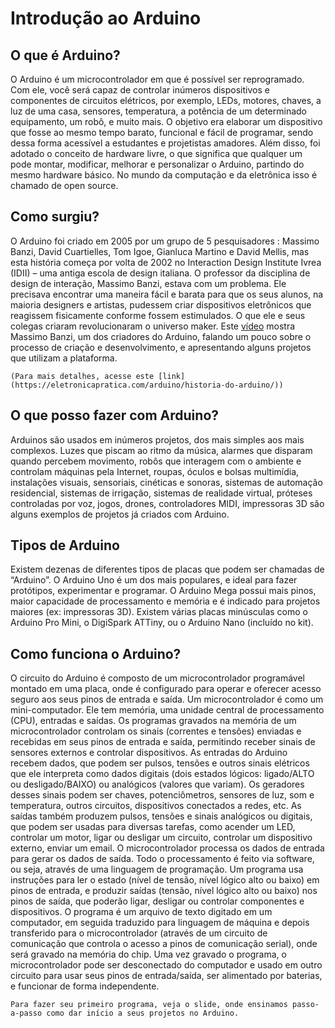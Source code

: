 # Introdução ao Arduino

## O que é Arduino?
O Arduino é um microcontrolador em que é possível ser reprogramado. Com ele, você será capaz de controlar inúmeros dispositivos e componentes de circuitos elétricos, por exemplo, LEDs, motores, chaves, a luz de uma casa, sensores, temperatura, a potência de um determinado equipamento, um robô, e muito mais.
O objetivo era elaborar um dispositivo que fosse ao mesmo tempo barato, funcional e fácil de programar, sendo dessa forma acessível a estudantes e projetistas amadores. Além disso, foi adotado o conceito de hardware livre, o que significa que qualquer um pode montar, modificar, melhorar e personalizar o Arduino, partindo do mesmo hardware básico. No mundo da computação e da eletrônica isso é chamado de open source.

## Como surgiu?
O Arduino foi criado em 2005 por um grupo de 5 pesquisadores : Massimo Banzi, David Cuartielles, Tom Igoe, Gianluca Martino e David Mellis, mas esta história começa por volta de 2002 no Interaction Design Institute Ivrea (IDII) – uma antiga escola de design italiana. O professor da disciplina de design de interação, Massimo Banzi, estava com um problema. Ele precisava encontrar uma maneira fácil e barata para que os seus alunos, na maioria designers e artistas, pudessem criar dispositivos eletrônicos que reagissem fisicamente conforme fossem estimulados. O que ele e seus colegas criaram revolucionaram o universo maker.
Este [vídeo](https://www.ted.com/talks/massimo_banzi_how_arduino_is_open_sourcing_imagination?language=pt-br) mostra Massimo Banzi, um dos criadores do Arduino, falando um pouco sobre o processo de criação e desenvolvimento, e apresentando alguns projetos que utilizam a plataforma.

    (Para mais detalhes, acesse este [link](https://eletronicapratica.com/arduino/historia-do-arduino/))

## O que posso fazer com Arduino?
Arduinos são usados em inúmeros projetos, dos mais simples aos mais complexos. Luzes que piscam ao ritmo da música, alarmes que disparam quando percebem movimento, robôs que interagem com o ambiente e controlam máquinas pela Internet, roupas, óculos e bolsas multimídia, instalações visuais, sensoriais, cinéticas e sonoras, sistemas de automação residencial, sistemas de irrigação, sistemas de realidade virtual, próteses controladas por voz, jogos, drones, controladores MIDI, impressoras 3D são alguns exemplos de projetos já criados com Arduino.

## Tipos de Arduino
Existem dezenas de diferentes tipos de placas que podem ser chamadas de “Arduino”. O Arduino Uno é um dos mais populares, e ideal para fazer protótipos, experimentar e programar. O Arduino Mega possui mais pinos, maior capacidade de processamento e memória e é indicado para projetos maiores (ex: impressoras 3D). Existem várias placas minúsculas como o Arduino Pro Mini, o DigiSpark ATTiny, ou o Arduino Nano (incluído no kit).

## Como funciona o Arduino?
O circuito do Arduino é composto de um microcontrolador programável montado em uma placa, onde é configurado para operar e oferecer acesso seguro aos seus pinos de entrada e saída. Um microcontrolador é como um mini-computador. Ele tem memória, uma unidade central de processamento (CPU), entradas e saídas. Os programas gravados na memória de um microcontrolador controlam os sinais (correntes e tensões) enviadas e recebidas em seus pinos de entrada e saída, permitindo receber sinais de sensores externos e controlar dispositivos.
As entradas do Arduino recebem dados, que podem ser pulsos, tensões e outros sinais elétricos que ele interpreta como dados digitais (dois estados lógicos: ligado/ALTO ou desligado/BAIXO) ou analógicos (valores que variam). Os geradores desses sinais podem ser chaves, potenciômetros, sensores de luz, som e temperatura, outros circuitos, dispositivos conectados a redes, etc. As saídas também produzem pulsos, tensões e sinais analógicos ou digitais, que podem ser usadas para diversas tarefas, como acender um LED, controlar um motor, ligar ou desligar um circuito, controlar um dispositivo externo, enviar um email.
O microcontrolador processa os dados de entrada para gerar os dados de saída. Todo o processamento é feito via software, ou seja, através de uma linguagem de programação.
Um programa usa instruções para ler o estado (nível de tensão, nível lógico alto ou baixo) em pinos de entrada, e produzir saídas (tensão, nível lógico alto ou baixo) nos pinos de saída, que poderão ligar, desligar ou controlar componentes e dispositivos. O programa é um arquivo de texto digitado em um computador, em seguida traduzido para linguagem de máquina e depois transferido para o microcontrolador (através de um circuito de comunicação que controla o acesso a pinos de comunicação serial), onde será gravado na memória do chip.
Uma vez gravado o programa, o microcontrolador pode ser desconectado do computador e usado em outro circuito para usar seus pinos de entrada/saída, ser alimentado por baterias, e funcionar de forma independente.



    Para fazer seu primeiro programa, veja o slide, onde ensinamos passo-a-passo como dar início a seus projetos no Arduino.
